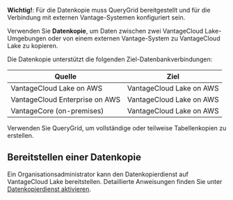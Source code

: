 **Wichtig!**: Für die Datenkopie muss QueryGrid bereitgestellt und für die Verbindung mit externen Vantage-Systemen konfiguriert sein.

Verwenden Sie **Datenkopie**, um Daten zwischen zwei VantageCloud Lake-Umgebungen oder von einem externen Vantage-System zu VantageCloud Lake zu kopieren.

Die Datenkopie unterstützt die folgenden Ziel-Datenbankverbindungen:

| Quelle                         | Ziel                     |
|--------------------------------|--------------------------|
| VantageCloud Lake on AWS       | VantageCloud Lake on AWS |
| VantageCloud Enterprise on AWS | VantageCloud Lake on AWS |
| VantageCore (on-premises)      | VantageCloud Lake on AWS |

Verwenden Sie QueryGrid, um vollständige oder teilweise Tabellenkopien zu erstellen.

Bereitstellen einer Datenkopie
------------------------------

Ein Organisationsadministrator kann den Datenkopierdienst auf VantageCloud Lake bereitstellen. Detaillierte Anweisungen finden Sie unter [Datenkopierdienst aktivieren](https://docs.teradata.com/access/sources/dita/topic?dita:topicPath=zmv1694773546514.dita&utm_source=console&utm_medium=iph).
